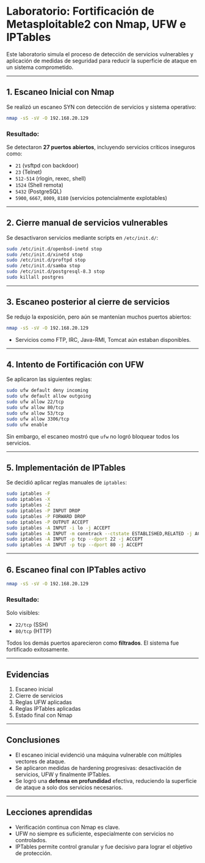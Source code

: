 
# Laboratorio: Fortificación de Metasploitable2 con Nmap, UFW e IPTables

Este laboratorio simula el proceso de detección de servicios vulnerables y aplicación de medidas de seguridad para reducir la superficie de ataque en un sistema comprometido.

---

## 1. Escaneo Inicial con Nmap

Se realizó un escaneo SYN con detección de servicios y sistema operativo:

```bash
nmap -sS -sV -O 192.168.20.129
```

### Resultado:
Se detectaron **27 puertos abiertos**, incluyendo servicios críticos inseguros como:
- `21` (vsftpd con backdoor)
- `23` (Telnet)
- `512-514` (rlogin, rexec, shell)
- `1524` (Shell remota)
- `5432` (PostgreSQL)
- `5900`, `6667`, `8009`, `8180` (servicios potencialmente explotables)

---

## 2. Cierre manual de servicios vulnerables

Se desactivaron servicios mediante scripts en `/etc/init.d/`:

```bash
sudo /etc/init.d/openbsd-inetd stop
sudo /etc/init.d/xinetd stop
sudo /etc/init.d/proftpd stop
sudo /etc/init.d/samba stop
sudo /etc/init.d/postgresql-8.3 stop
sudo killall postgres
```

---

## 3. Escaneo posterior al cierre de servicios

Se redujo la exposición, pero aún se mantenían muchos puertos abiertos:

```bash
nmap -sS -sV -O 192.168.20.129
```

- Servicios como FTP, IRC, Java-RMI, Tomcat aún estaban disponibles.

---

## 4. Intento de Fortificación con UFW

Se aplicaron las siguientes reglas:

```bash
sudo ufw default deny incoming
sudo ufw default allow outgoing
sudo ufw allow 22/tcp
sudo ufw allow 80/tcp
sudo ufw allow 53/tcp
sudo ufw allow 3306/tcp
sudo ufw enable
```

Sin embargo, el escaneo mostró que `ufw` no logró bloquear todos los servicios.

---

## 5. Implementación de IPTables

Se decidió aplicar reglas manuales de `iptables`:

```bash
sudo iptables -F
sudo iptables -X
sudo iptables -Z
sudo iptables -P INPUT DROP
sudo iptables -P FORWARD DROP
sudo iptables -P OUTPUT ACCEPT
sudo iptables -A INPUT -i lo -j ACCEPT
sudo iptables -A INPUT -m conntrack --ctstate ESTABLISHED,RELATED -j ACCEPT
sudo iptables -A INPUT -p tcp --dport 22 -j ACCEPT
sudo iptables -A INPUT -p tcp --dport 80 -j ACCEPT
```

---

## 6. Escaneo final con IPTables activo

```bash
nmap -sS -sV -O 192.168.20.129
```

### Resultado:
Solo visibles:
- `22/tcp` (SSH)
- `80/tcp` (HTTP)

Todos los demás puertos aparecieron como **filtrados**. El sistema fue fortificado exitosamente.

---

## Evidencias

1. Escaneo inicial
2. Cierre de servicios
3. Reglas UFW aplicadas
4. Reglas IPTables aplicadas
5. Estado final con Nmap

---

## Conclusiones

- El escaneo inicial evidenció una máquina vulnerable con múltiples vectores de ataque.
- Se aplicaron medidas de hardening progresivas: desactivación de servicios, UFW y finalmente IPTables.
- Se logró una **defensa en profundidad** efectiva, reduciendo la superficie de ataque a solo dos servicios necesarios.

---

## Lecciones aprendidas

- Verificación continua con Nmap es clave.
- UFW no siempre es suficiente, especialmente con servicios no controlados.
- IPTables permite control granular y fue decisivo para lograr el objetivo de protección.
